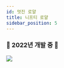 ```yaml
---
id: 멋진 로얄
title: 니프티 로얄
sidebar_position: 5
---
```


### 🚧 2022년 개발 중 🚧

![](/img/niftyroyale_v01.png)
